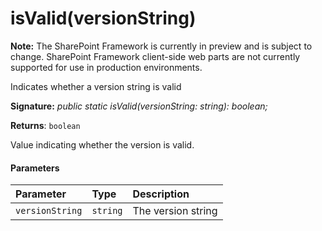 # isValid(versionString)
**Note:** The SharePoint Framework is currently in preview and is subject to change. SharePoint Framework client-side web parts are not currently supported for use in production environments.



Indicates whether a version string is valid

**Signature:** _public static isValid(versionString: string): boolean;_

**Returns**: `boolean`



Value indicating whether the version is valid.

#### Parameters


| Parameter	   | Type    | Description |
|:-------------|:---------------|:------------|
| `versionString`    | `string` | The version string |


